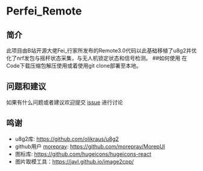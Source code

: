 # Perfei_Remote
## 简介

此项目由B站开源大佬Fei_行家所发布的Remote3.0代码以此基础移植了u8g2并优化了nrf发包与摇杆状态采集，与无人机锁定状态和信号检测。
##如何使用
在Code下载压缩包解压使用或着使用git clone部署至本地。

## 问题和建议

如果有什么问题或者建议欢迎提交 [issue](https://github.com/lTinchl/Perfei_Remote/issues) 进行讨论

## 鸣谢

- u8g2库: https://github.com/olikraus/u8g2
- github用户 [morepray](https://github.com/morepray): https://github.com/morepray/MorepUI
- 图标库: https://github.com/hugeicons/hugeicons-react
- 图片取模工具：https://javl.github.io/image2cpp/
